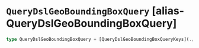 # `QueryDslGeoBoundingBoxQuery` [alias-QueryDslGeoBoundingBoxQuery]
```typescript
type QueryDslGeoBoundingBoxQuery = [QueryDslGeoBoundingBoxQueryKeys](./QueryDslGeoBoundingBoxQueryKeys.md) & { [property: string]: [GeoBounds](./GeoBounds.md) | [QueryDslGeoExecution](./QueryDslGeoExecution.md) | [QueryDslGeoValidationMethod](./QueryDslGeoValidationMethod.md) | boolean | [float](./float.md) | string;};
```

